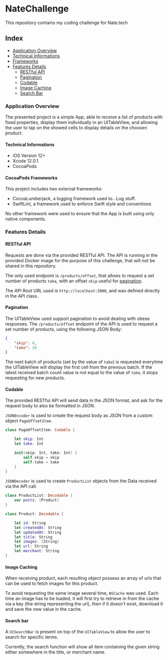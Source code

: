 # NateChallenge

This repository contains my coding challenge for Nate.tech

## Index
- [Application Overview](#application-overview)
- [Technical Informations](#technical-informations)
- [Frameworks](#cocoapods-frameworks)
- [Features Details](#features-details)
	- [RESTful API](#restful-api)
	- [Pagination](#pagination)
	- [Codable](#codable)
	- [Image Caching](#image-caching)
	- [Search Bar](#search-bar)

### Application Overview

The presented project is a simple App, able to receive a list of products with fixed properties, display them individually in an UITableView, and allowing the user to tap on the showed cells to display details on the choosen product.

#### Technical Informations
- iOS Version 12+
- Xcode 12.0.1
- CocoaPods


#### CocoaPods Frameworks
This project includes two external frameworks:

- CocoaLumberjack, a logging framework used to...Log stuff.
- SwiftLint, a framework used to enforce Swift style and conventions

No other framework were used to ensure that the App is built using only native components.


### Features Details
#### RESTful API
Requests are done via the provided RESTful API. The API is running in the provided Docker image for the purpose of this challenge, that will not be shared in this repository.

The only used endpoint is ```/products/offset```, that allows to request a set number of products ```take```, with an offset ```skip``` useful for [pagination](#Pagination).

The API Root URL used is ```http://localhost:3000```, and was defined directly in the API class.

#### Pagination
The UITableView used support pagination to avoid dealing with obese responses. The ```/products/offset``` endpoint of the API is used to request a set number of products, using the following JSON Body:
```json
{
	"skip": 0,
	"take": 20
}
```

The next batch of products (set by the value of ```take```) is requested everytime the UITableView will display the first cell from the previous batch. If the latest received batch count value is not equal to the value of ```take```, it stops requesting for new products.

#### Codable
The provided RESTful API will send data in the JSON format, and ask for the request body to also be formatted in JSON.

```JSONEncoder``` is used to create the request body as JSON from a custom object ```PageOffsetItem```.

```swift
class PageOffsetItem: Codable {

    let skip: Int
    let take: Int

    init(skip: Int, take: Int) {
        self.skip = skip
        self.take = take
    }
}
```
```JSONDecoder``` is used to create ```ProductList``` objects from the Data received via the API call.

```swift
class ProductList: Decodable {
    var posts: [Product]
}
```
```swift
class Product: Decodable {

    let id: String
    let createdAt: String
    let updatedAt: String
    let title: String
    let images: [String]
    let url: String
    let merchant: String
}
```

#### Image Caching
When receiving product, each resulting object possess an array of urls that can be used to fetch images for this product.

To avoid requesting the same image several time, ```NSCache``` was used. Each time an image has to be loaded, it will first try to retrieve in from the cache via a key (the string representing the url), then if it doesn't exist, download it and save the new value in the cache.

#### Search bar
A ```UISearchBar``` is present on top of the ```UITableView``` to allow the user to search for specific terms.

Currently, the search function will show all item containing the given string either somewhere in the title, or merchant name.

